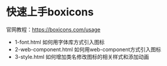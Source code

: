 # 快速上手boxicons
官网教程：https://boxicons.com/usage

- 1-font.html 如何用字体库方式引入图标
- 2-web-component.html 如何用web-component方式引入图标
- 3-style.html 如何增加类名修改图标的相关样式和添加动画